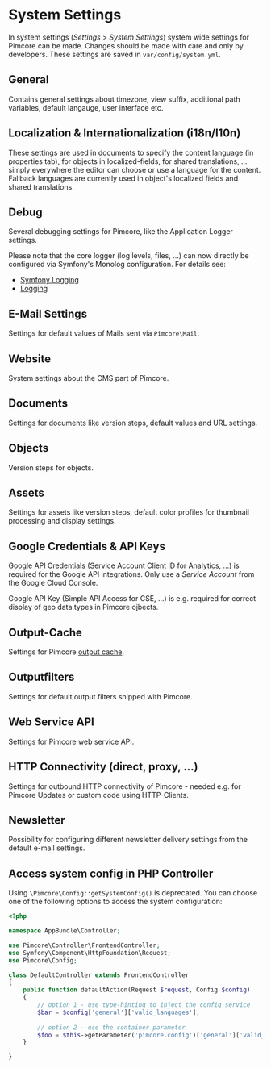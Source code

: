 # System Settings

In system settings (*Settings* > *System Settings*) system wide settings for Pimcore can be made. Changes should 
be made with care and only by developers. 
These settings are saved in `var/config/system.yml`. 


## General 
Contains general settings about timezone, view suffix, additional path variables, default langauge, user interface etc.

 
## Localization & Internationalization (i18n/l10n) 
These settings are used in documents to specify the content language (in properties tab), for objects in localized-fields, 
for shared translations, ... simply everywhere the editor can choose or use a language for the content.
Fallback languages are currently used in object's localized fields and shared translations.

## Debug

Several debugging settings for Pimcore, like the Application Logger settings.

Please note that the core logger (log levels, files, ...) can now directly be configured via Symfony's Monolog configuration.
For details see:

* [Symfony Logging](https://symfony.com/doc/3.4/logging.html#handlers-writing-logs-to-different-locations)
* [Logging](../19_Development_Tools_and_Details/07_Logging.md) 

## E-Mail Settings
Settings for default values of Mails sent via `Pimcore\Mail`. 


## Website
System settings about the CMS part of Pimcore.

## Documents
Settings for documents like version steps, default values and URL settings. 


## Objects
Version steps for objects. 


## Assets 
Settings for assets like version steps, default color profiles for thumbnail processing and display settings.


## Google Credentials & API Keys
Google API Credentials (Service Account Client ID for Analytics, ...) is required for the Google API integrations. 
Only use a *Service Account* from the Google Cloud Console.

Google API Key (Simple API Access for CSE, ...) is e.g. required for correct display of geo data types in Pimcore ojbects. 
 
 
## Output-Cache
Settings for Pimcore [output cache](../19_Development_Tools_and_Details/09_Cache/README.md).


## Outputfilters
Settings for default output filters shipped with Pimcore. 


## Web Service API
Settings for Pimcore web service API. 


## HTTP Connectivity (direct, proxy, ...)
Settings for outbound HTTP connectivity of Pimcore - needed e.g. for Pimcore Updates or custom code using HTTP-Clients. 
 
 
## Newsletter
Possibility for configuring different newsletter delivery settings from the default e-mail settings.
 
 
## Access system config in PHP Controller
Using `\Pimcore\Config::getSystemConfig()` is deprecated. You can choose one of the following options to access the system configuration:

```php 
<?php

namespace AppBundle\Controller;

use Pimcore\Controller\FrontendController;
use Symfony\Component\HttpFoundation\Request;
use Pimcore\Config;

class DefaultController extends FrontendController
{
    public function defaultAction(Request $request, Config $config)
    {
        // option 1 - use type-hinting to inject the config service
        $bar = $config['general']['valid_languages'];
        
        // option 2 - use the container parameter 
        $foo = $this->getParameter('pimcore.config')['general']['valid_languages'];    
    }

}
```
